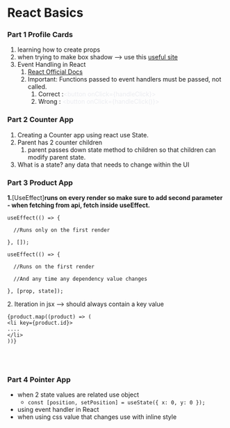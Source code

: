 # React Basics

### **Part 1 Profile Cards**

1. learning how to create props
2. when trying to make box shadow --> use this [useful site](https://cssgenerator.org/box-shadow-css-generator.html)
3. Event Handling in React
    1. [React Official Docs](https://react.dev/learn/responding-to-events)
    2. Important: Functions passed to event handlers must be passed, not called.
        1. Correct :<span class="colour" style="color:rgb(235, 236, 240)">\<button onClick={handleClick}></span>
        2. Wrong : <span class="colour" style="color:rgb(235, 236, 240)">\<button onClick={handleClick()}></span>

### **Part 2 Counter App**

1. Creating a Counter app using react use State.
2. Parent has 2 counter children
    1. parent passes down state method to children so that children can modify parent state.
3. What is a state? any data that needs to change within the UI

### **Part 3 Product App**

**1.**[UseEffect]**runs on every render so make sure to add second parameter**
**\- when fetching from api\, fetch inside useEffect\.**

```
useEffect(() => {

  //Runs only on the first render

}, []);

useEffect(() => {

  //Runs on the first render

  //And any time any dependency value changes

}, [prop, state]);
```

2\. Iteration in jsx \-\-\> should always contain a key value

```
{product.map((product) => (
<li key={product.id}>
....
</li>
))}
```
<br>
<br>

### **Part 4 Pointer App**
 - when 2 state values are related use object 
    - `const [position, setPosition] = useState({ x: 0, y: 0 });`
 - using event handler in React
 - when using css value that changes use with inline style